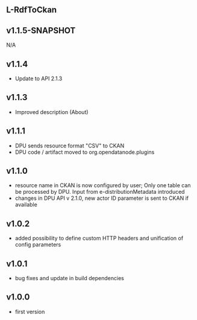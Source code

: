 L-RdfToCkan
----------

v1.1.5-SNAPSHOT
---
N/A

v1.1.4
---
* Update to API 2.1.3

v1.1.3
---
* Improved description (About)

v1.1.1
---
* DPU sends resource format "CSV" to CKAN
* DPU code / artifact moved to org.opendatanode.plugins

v1.1.0
---
* resource name in CKAN is now configured by user; Only one table can be processed by DPU. Input from e-distributionMetadata introduced
* changes in DPU API v 2.1.0, new actor ID parameter is sent to CKAN if available

v1.0.2
---
* added possibility to define custom HTTP headers and unification of config parameters

v1.0.1
---
* bug fixes and update in build dependencies

v1.0.0
---
* first version